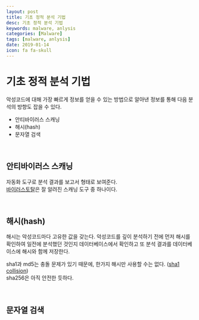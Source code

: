 ```yaml
---
layout: post
title: 기초 정적 분석 기법
desc: 기초 정적 분석 기법
keywords: malware, anlysis
categories: [Malware]
tags: [malware, anlysis]
date: 2019-01-14
icon: fa fa-skull
---
```


# 기초 정적 분석 기법
악성코드에 대해 가장 빠르게 정보를 얻을 수 있는 방법으로 알아낸 정보를 통해 다음 분석의 방향도 잡을 수 있다.  
- 안티바이러스 스캐닝
- 해시(hash)
- 문자열 검색

<br />

## 안티바이러스 스캐닝
자동화 도구로 분석 결과를 보고서 형태로 보여준다.  
[바이러스토탈](https://virustotal.com)은 잘 알려진 스캐닝 도구 중 하나이다.  

<br />

## 해시(hash)
해시는 악성코드마다 고유한 값을 갖는다. 악성코드를 깊이 분석하기 전에 먼저 해시를 확인하여 일전에 분석했던 것인지 데이터베이스에서 확인하고 또 분석 결과를 데이터베이스에 해시와 함께 저장한다.  
  
sha1과 md5는 충돌 문제가 있기 때문에, 한가지 해시만 사용할 수는 없다. ([sha1 collision](https://shattered.io/))  
sha256은 아직 안전한 듯하다.  
  
<br />
  
## 문자열 검색

<br />

